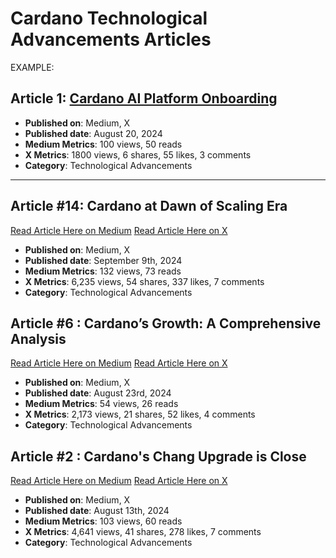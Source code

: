 # Cardano Technological Advancements Articles

EXAMPLE:
## Article 1: [Cardano AI Platform Onboarding](https://medium.com/link-to-article)
- **Published on**: Medium, X
- **Published date**: August 20, 2024
- **Medium Metrics**: 100 views, 50 reads
- **X Metrics**: 1800 views, 6 shares, 55 likes, 3 comments
- **Category**: Technological Advancements

---
## Article #14: Cardano at Dawn of Scaling Era
[Read Article Here on Medium]( https://medium.com/tap-in-with-taptools/cardano-at-dawn-of-scaling-era-cbe825c45252)
[Read Article Here on X]( https://x.com/TapTools/status/1833211015720218820)

- **Published on**: Medium, X
- **Published date**: September 9th, 2024
- **Medium Metrics**: 132 views, 73 reads
- **X Metrics**: 6,235 views, 54 shares, 337 likes, 7 comments
- **Category**: Technological Advancements

## Article #6 : Cardano’s Growth: A Comprehensive Analysis
[Read Article Here on Medium]( https://medium.com/tap-in-with-taptools/cardanos-growth-a-comprehensive-analysis-1e5eab853690)
[Read Article Here on X]( https://x.com/TapTools/status/1827058226594247107)

- **Published on**: Medium, X
- **Published date**: August 23rd, 2024  
- **Medium Metrics**: 54 views, 26 reads
- **X Metrics**: 2,173 views, 21 shares, 52 likes, 4 comments  
- **Category**: Technological Advancements

## Article #2 : Cardano's Chang Upgrade is Close
[Read Article Here on Medium]( https://medium.com/tap-in-with-taptools/cardanos-chang-upgrade-is-close-781ad3154e1e)
[Read Article Here on X]( https://x.com/TapTools/status/1823497807606767880)

- **Published on**: Medium, X
- **Published date**: August 13th, 2024  
- **Medium Metrics**: 103 views, 60 reads
- **X Metrics**: 4,641 views, 41 shares, 278 likes, 7 comments  
- **Category**: Technological Advancements
